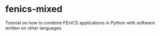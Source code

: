 fenics-mixed
============

Tutorial on how to combine FEniCS applications in Python with software written on other languages.